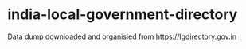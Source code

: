 # india-local-government-directory

Data dump downloaded and organisied from https://lgdirectory.gov.in
